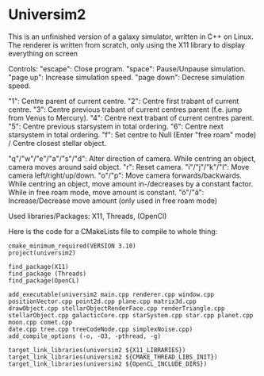 # Universim2
This is an unfinished version of a galaxy simulator, written in C++ on Linux. 
The renderer is written from scratch, only using the X11 library to display everything on screen

Controls:
"escape": Close program. 
"space": Pause/Unpause simulation. 
"page up": Increase simulation speed. 
"page down": Decrese simulation speed. 

"1": Centre parent of current centre. 
"2": Centre first trabant of current centre. 
"3": Centre previous trabant of current centres parent (f.e. jump from Venus to Mercury). 
"4": Centre next trabant of current centres parent. 
"5": Centre previous starsystem in total ordering. 
"6": Centre next starsystem in total ordering. 
"f": Set centre to Null (Enter "free roam" mode) / Centre closest stellar object. 

"q"/"w"/"e"/"a"/"s"/"d": Alter direction of camera. While centring an object, camera moves around said object. 
"r": Reset camera. 
"i"/"j"/"k"/"l": Move camera left/right/up/down. 
"o"/"p": Move camera forwards/backwards. While centring an object, move amount in-/decreases by a constant factor. While in free roam mode, move amount is constant. 
"ö"/"ä": Increase/Decrease move amount (only used in free roam mode)

Used libraries/Packages: X11, Threads, (OpenCl)

Here is the code for a CMakeLists file to compile to whole thing:

    cmake_minimum_required(VERSION 3.10)
    project(universim2)

    find_package(X11)
    find_package (Threads)
    find_package(OpenCL)

    add_executable(universim2 main.cpp renderer.cpp window.cpp positionVector.cpp point2d.cpp plane.cpp matrix3d.cpp 
    drawObject.cpp stellarObjectRenderFace.cpp renderTriangle.cpp 
    stellarObject.cpp galacticCore.cpp starSystem.cpp star.cpp planet.cpp moon.cpp comet.cpp 
    date.cpp tree.cpp treeCodeNode.cpp simplexNoise.cpp)
    add_compile_options (-o, -O3, -pthread, -g)

    target_link_libraries(universim2 ${X11_LIBRARIES})
    target_link_libraries(universim2 ${CMAKE_THREAD_LIBS_INIT})
    target_link_libraries(universim2 ${OpenCL_INCLUDE_DIRS})